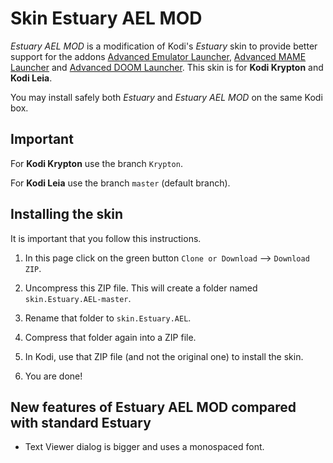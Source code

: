 # Skin Estuary AEL MOD #

*Estuary AEL MOD* is a modification of Kodi's *Estuary* skin to provide better support for the
addons [Advanced Emulator Launcher], [Advanced MAME Launcher] and [Advanced DOOM Launcher].
This skin is for **Kodi Krypton** and **Kodi Leia**.

You may install safely both *Estuary* and *Estuary AEL MOD* on the same Kodi box.

[Advanced Emulator Launcher]: http://forum.kodi.tv/showthread.php?tid=287826
[Advanced MAME Launcher]: http://forum.kodi.tv/showthread.php?tid=304186
[Advanced DOOM Launcher]: https://github.com/Wintermute0110/plugin.program.advanced.DOOM.launcher

## Important ##

For **Kodi Krypton** use the branch `Krypton`.

For **Kodi Leia** use the branch `master` (default branch).

## Installing the skin ##

It is important that you follow this instructions.

  1) In this page click on the green button `Clone or Download` --> `Download ZIP`.

  2) Uncompress this ZIP file. This will create a folder named `skin.Estuary.AEL-master`.

  3) Rename that folder to `skin.Estuary.AEL`.

  4) Compress that folder again into a ZIP file. 

  5) In Kodi, use that ZIP file (and not the original one) to install the skin.

  6) You are done!

## New features of Estuary AEL MOD compared with standard Estuary ##

 * Text Viewer dialog is bigger and uses a monospaced font.
